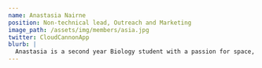```yaml
---
name: Anastasia Nairne
position: Non-technical lead, Outreach and Marketing
image_path: /assets/img/members/asia.jpg
twitter: CloudCannonApp
blurb: |
  Anastasia is a second year Biology student with a passion for space, who intends on studying astrobiology in the future.
---
```

